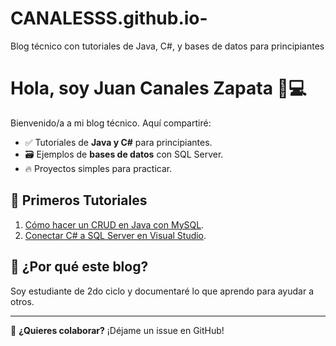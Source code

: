 # CANALESSS.github.io-
Blog técnico con tutoriales de Java, C#, y bases de datos para principiantes

# Hola, soy Juan Canales Zapata 👨💻  

Bienvenido/a a mi blog técnico. Aquí compartiré:  
- ✅ Tutoriales de **Java y C#** para principiantes.  
- 🗃️ Ejemplos de **bases de datos** con SQL Server.  
- 🔥 Proyectos simples para practicar.  

## 📌 Primeros Tutoriales  
1. [Cómo hacer un CRUD en Java con MySQL](crud-java-mysql.md).  
2. [Conectar C# a SQL Server en Visual Studio](csharp-sqlserver.md).  

## 🌟 ¿Por qué este blog?  
Soy estudiante de 2do ciclo y documentaré lo que aprendo para ayudar a otros.  

---  
📢 **¿Quieres colaborar?** ¡Déjame un issue en GitHub!  
